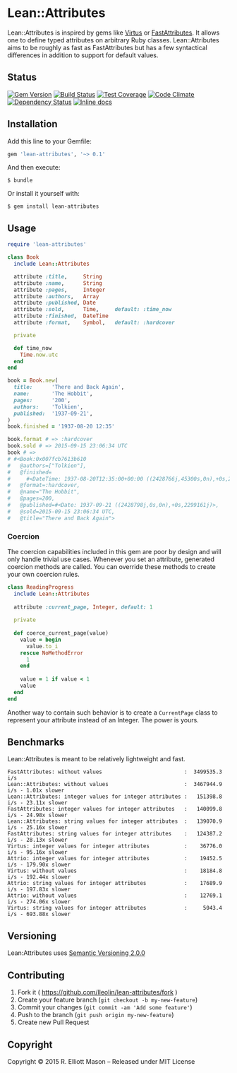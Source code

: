 # Lean::Attributes

Lean::Attributes is inspired by gems like [Virtus](https://github.com/solnic/virtus) or [FastAttributes](https://github.com/applift/fast_attributes). It allows one to define typed attributes on arbitrary Ruby classes. Lean::Attributes aims to be roughly as fast as FastAttributes but has a few syntactical differences in addition to support for default values.

## Status
[![Gem Version](https://badge.fury.io/rb/lean-attributes.svg)](http://badge.fury.io/rb/lean-attributes)
[![Build Status](https://travis-ci.org/lleolin/lean-attributes.svg)](https://travis-ci.org/lleolin/lean-attributes)
[![Test Coverage](https://codeclimate.com/github/lleolin/lean-attributes/badges/coverage.svg)](https://codeclimate.com/github/lleolin/lean-attributes/coverage)
[![Code Climate](https://codeclimate.com/github/lleolin/lean-attributes/badges/gpa.svg)](https://codeclimate.com/github/lleolin/lean-attributes)
[![Dependency Status](https://gemnasium.com/lleolin/lean-attributes.svg)](https://gemnasium.com/lleolin/lean-attributes)
[![Inline docs](http://inch-ci.org/github/lleolin/lean-attributes.svg?branch=master)](http://inch-ci.org/github/lleolin/lean-attributes)

## Installation
Add this line to your Gemfile:
```ruby
gem 'lean-attributes', '~> 0.1'
```

And then execute:

    $ bundle

Or install it yourself with:

    $ gem install lean-attributes

## Usage
```ruby
require 'lean-attributes'

class Book
  include Lean::Attributes

  attribute :title,     String
  attribute :name,      String
  attribute :pages,     Integer
  attribute :authors,   Array
  attribute :published, Date
  attribute :sold,      Time,     default: :time_now
  attribute :finished,  DateTime
  attribute :format,    Symbol,   default: :hardcover

  private

  def time_now
    Time.now.utc
  end
end

book = Book.new(
  title:      'There and Back Again',
  name:       'The Hobbit',
  pages:      '200',
  authors:    'Tolkien',
  published:  '1937-09-21',
)
book.finished = '1937-08-20 12:35'

book.format # => :hardcover
book.sold # => 2015-09-15 23:06:34 UTC
book # =>
# #<Book:0x007fcb7613b610
#   @authors=["Tolkien"],
#   @finished=
#     #<DateTime: 1937-08-20T12:35:00+00:00 ((2428766j,45300s,0n),+0s,2299161j)>,
#   @format=:hardcover,
#   @name="The Hobbit",
#   @pages=200,
#   @published=#<Date: 1937-09-21 ((2428798j,0s,0n),+0s,2299161j)>,
#   @sold=2015-09-15 23:06:34 UTC,
#   @title="There and Back Again">
```
### Coercion
The coercion capabilities included in this gem are poor by design and will only handle trivial use cases. Whenever you set an attribute, generated coercion methods are called. You can override these methods to create your own coercion rules.

```ruby
class ReadingProgress
  include Lean::Attributes
  
  attribute :current_page, Integer, default: 1
  
  private
  
  def coerce_current_page(value)
    value = begin
      value.to_i
    rescue NoMethodError
      1
    end
    
    value = 1 if value < 1
    value
  end
end
```

Another way to contain such behavior is to create a `CurrentPage` class to represent your attribute instead of an Integer. The power is yours.

## Benchmarks
Lean::Attributes is meant to be relatively lightweight and fast.

```
FastAttributes: without values                          :  3499535.3 i/s
Lean::Attributes: without values                        :  3467944.9 i/s - 1.01x slower
Lean::Attributes: integer values for integer attributes :   151398.8 i/s - 23.11x slower
FastAttributes: integer values for integer attributes   :   140099.8 i/s - 24.98x slower
Lean::Attributes: string values for integer attributes  :   139070.9 i/s - 25.16x slower
FastAttributes: string values for integer attributes    :   124387.2 i/s - 28.13x slower
Virtus: integer values for integer attributes           :    36776.0 i/s - 95.16x slower
Attrio: integer values for integer attributes           :    19452.5 i/s - 179.90x slower
Virtus: without values                                  :    18184.8 i/s - 192.44x slower
Attrio: string values for integer attributes            :    17689.9 i/s - 197.83x slower
Attrio: without values                                  :    12769.1 i/s - 274.06x slower
Virtus: string values for integer attributes            :     5043.4 i/s - 693.88x slower
```

## Versioning
Lean:Attributes uses [Semantic Versioning 2.0.0](http://semver.org)

## Contributing
1. Fork it ( https://github.com/lleolin/lean-attributes/fork )
2. Create your feature branch (`git checkout -b my-new-feature`)
3. Commit your changes (`git commit -am 'Add some feature'`)
4. Push to the branch (`git push origin my-new-feature`)
5. Create new Pull Request

## Copyright
Copyright © 2015 R. Elliott Mason – Released under MIT License
